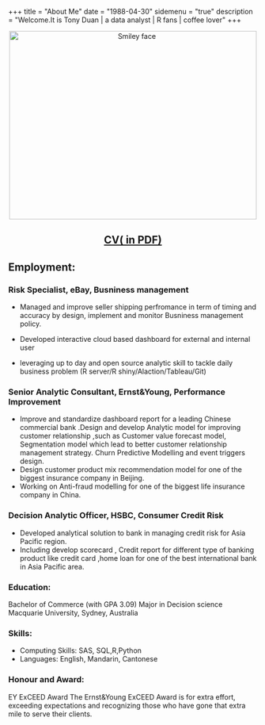 +++
title = "About Me"
date = "1988-04-30"
sidemenu = "true"
description = "Welcome.It is Tony Duan | a data analyst | R fans | coffee lover"
+++

<center><img src="/img/home_pic.jpg" alt="Smiley face" height="380" width="500"></center>


## <center>[CV( in PDF)](./CV.pdf)</center>

## Employment:

### Risk Specialist, eBay, Busniness management 

- Managed and improve seller shipping perfromance in term of timing and accuracy by design, implement and monitor Busniness management policy.

- Developed interactive cloud based dashboard for external and internal user

- leveraging up to day and open source analytic skill to tackle daily business problem (R server/R shiny/Alaction/Tableau/Git)

### Senior Analytic Consultant, Ernst&Young, Performance Improvement 

- Improve and standardize dashboard report for a leading Chinese commercial bank .Design and develop Analytic model for improving customer relationship ,such as Customer value forecast model, Segmentation model which lead to better customer relationship management strategy. Churn Predictive Modelling and event triggers design. 
- Design customer product mix recommendation model for one of the biggest insurance company in Beijing. 
- Working on Anti-fraud modelling for one of the biggest life insurance company in China. 

### Decision Analytic Officer, HSBC, Consumer Credit Risk
- Developed analytical solution to bank in managing credit risk for Asia Pacific region.
- Including develop scorecard , Credit report for different type of banking product like credit card ,home loan for one of the best international bank in Asia Pacific area. 


### Education:
Bachelor of Commerce (with GPA 3.09) Major in Decision science<br>
Macquarie University, Sydney, Australia   





### Skills:
- Computing Skills: SAS, SQL,R,Python<br>
- Languages:  English, Mandarin, Cantonese 


### Honour and Award:

EY ExCEED Award 
The Ernst&Young ExCEED Award is for extra effort, exceeding expectations and recognizing those who have gone that extra mile to serve their clients. 





